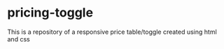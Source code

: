 # pricing-toggle

This is a repository of a responsive price table/toggle created using html and css
